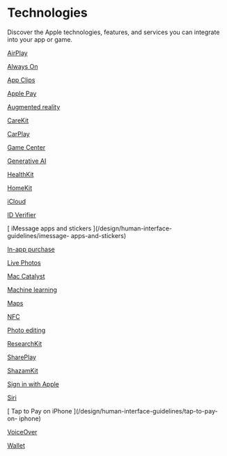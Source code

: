 # Technologies

Discover the Apple technologies, features, and services you can integrate into
your app or game.

[ AirPlay ](/design/human-interface-guidelines/airplay)

[ Always On ](/design/human-interface-guidelines/always-on)

[ App Clips ](/design/human-interface-guidelines/app-clips)

[ Apple Pay ](/design/human-interface-guidelines/apple-pay)

[ Augmented reality ](/design/human-interface-guidelines/augmented-reality)

[ CareKit ](/design/human-interface-guidelines/carekit)

[ CarPlay ](/design/human-interface-guidelines/carplay)

[ Game Center ](/design/human-interface-guidelines/game-center)

[ Generative AI ](/design/human-interface-guidelines/generative-ai)

[ HealthKit ](/design/human-interface-guidelines/healthkit)

[ HomeKit ](/design/human-interface-guidelines/homekit)

[ iCloud ](/design/human-interface-guidelines/icloud)

[ ID Verifier ](/design/human-interface-guidelines/id-verifier)

[ iMessage apps and stickers ](/design/human-interface-guidelines/imessage-
apps-and-stickers)

[ In-app purchase ](/design/human-interface-guidelines/in-app-purchase)

[ Live Photos ](/design/human-interface-guidelines/live-photos)

[ Mac Catalyst ](/design/human-interface-guidelines/mac-catalyst)

[ Machine learning ](/design/human-interface-guidelines/machine-learning)

[ Maps ](/design/human-interface-guidelines/maps)

[ NFC ](/design/human-interface-guidelines/nfc)

[ Photo editing ](/design/human-interface-guidelines/photo-editing)

[ ResearchKit ](/design/human-interface-guidelines/researchkit)

[ SharePlay ](/design/human-interface-guidelines/shareplay)

[ ShazamKit ](/design/human-interface-guidelines/shazamkit)

[ Sign in with Apple ](/design/human-interface-guidelines/sign-in-with-apple)

[ Siri ](/design/human-interface-guidelines/siri)

[ Tap to Pay on iPhone ](/design/human-interface-guidelines/tap-to-pay-on-
iphone)

[ VoiceOver ](/design/human-interface-guidelines/voiceover)

[ Wallet ](/design/human-interface-guidelines/wallet)

